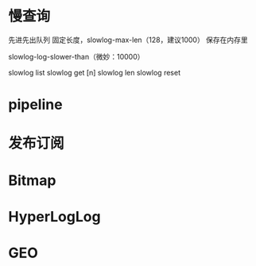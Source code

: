 # 慢查询
先进先出队列
固定长度，slowlog-max-len（128，建议1000）
保存在内存里

slowlog-log-slower-than（微妙：10000）

slowlog list
slowlog get [n]
slowlog len
slowlog reset

# pipeline

# 发布订阅

# Bitmap

# HyperLogLog

# GEO